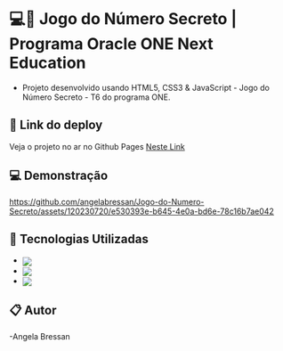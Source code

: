 # 💻🚀 Jogo do Número Secreto | Programa Oracle ONE Next Education


- Projeto desenvolvido usando HTML5, CSS3 & JavaScript - Jogo do Número Secreto - T6 do programa ONE.


 ## 🔗 Link do deploy
Veja o projeto no ar no Github Pages [Neste Link](https://angelabressan.github.io/Jogo-do-Numero-Secreto/)



 ## 💻 Demonstração

https://github.com/angelabressan/Jogo-do-Numero-Secreto/assets/120230720/e530393e-b645-4e0a-bd6e-78c16b7ae042


 ## 🚀 Tecnologias Utilizadas

- <img align="center" src="https://img.shields.io/badge/HTML5-E34F26?style=for-the-badge&logo=html5&logoColor=white">
- <img align="center" src="https://img.shields.io/badge/CSS3-1572B6?style=for-the-badge&logo=css3&logoColor=white">
- <img align="center" src="https://img.shields.io/badge/JavaScript-323330?style=for-the-badge&logo=javascript&logoColor=F7DF1E">


 ## 📋 Autor
-Angela Bressan
